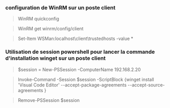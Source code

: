 ### configuration de WinRM sur un poste client

> WinRM quickconfig

> WinRM get winrm/config/client

> Set-Item WSMan:localhost\client\trustedhosts -value \*

### Utilisation de session powershell pour lancer la commande d'installation winget sur un poste client

> $session = New-PSSession -ComputerName 192.168.2.20

> Invoke-Command -Session $session -ScriptBlock {winget install 'Visual Code Editor' --accept-package-agreements --accept-source-agreements }

> Remove-PSSession $session
